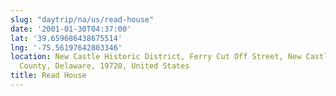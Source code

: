 ```yaml
---
slug: "daytrip/na/us/read-house"
date: '2001-01-30T04:37:00'
lat: '39.659686438675514'
lng: '-75.56197642803346'
location: New Castle Historic District, Ferry Cut Off Street, New Castle, New Castle
  County, Delaware, 19720, United States
title: Read House
---
```




